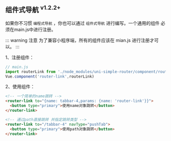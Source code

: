 ## 组件式导航 <sup>v1.2.2+</sup>

如果你不习惯 `编程式导航` ，你也可以通过 `组件式导航` 进行编写。一个通用的组件 必须在main.js中进行注册。

::: warning 注意
为了兼容小程序端，所有的组件应该在 mian.js 进行注册才可以。
:::

1、注册组件：
``` js
// main.js
import routerLink from './node_modules/uni-simple-router/component/router-link.vue'
Vue.component('router-link',routerLink)
```
2、使用组件：

```html
<!-- 一个简单的name跳转 -->
<router-link to="{name: tabbar-4,params: {name: 'router-link'}}">
  <button type="primary">使用name对象跳转</button>
</router-link>

<!-- 通过path直接跳转 并指定跳转类型 -->
<router-link to="/tabbar-4" navType="pushTab">
  <button type="primary">使用path对象跳转</button>
</router-link>
```